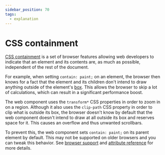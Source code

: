 ```yaml
---
sidebar_position: 70
tags:
  - explanation
---
```


# CSS containment

[CSS containment](https://developer.mozilla.org/en-US/docs/Web/CSS/CSS_Containment)
is a set of browser features allowing web developers to indicate that an element
and its contents are, as much as possible, independent of the rest of the
document.

For example, when setting `contain: paint;` on an element, the browser then
knows for a fact that the element and its children don't intend to draw anything
outside of the element's
[box](https://developer.mozilla.org/en-US/docs/Learn/CSS/Building_blocks/The_box_model).
This allows the browser to skip a lot of calculations, which can result in a
significant performance boost.

The web component uses the `transform*` CSS properties in order to zoom in on a
region. Although it also uses the `clip-path` CSS property in order to clip what
is outside its box, the browser doesn't know by default that the web component
doesn't intend to draw at all outside its box and reserves space for it. This
causes an overflow and thus unwanted scrollbars.

To prevent this, the web component sets `contain: paint;` on its parent element
by default. This may not be supported on older browsers and you can tweak this
behavior. See [browser support](browsers.md) and
[attribute reference](attribute-ref.md) for more details.
